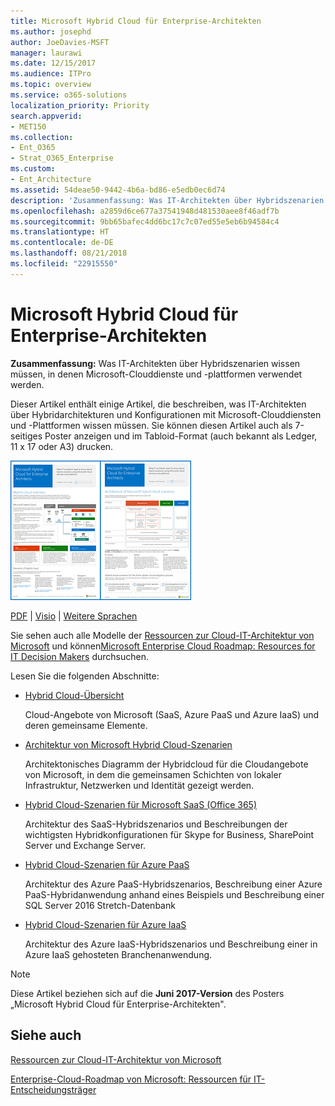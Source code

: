 ```yaml
---
title: Microsoft Hybrid Cloud für Enterprise-Architekten
ms.author: josephd
author: JoeDavies-MSFT
manager: laurawi
ms.date: 12/15/2017
ms.audience: ITPro
ms.topic: overview
ms.service: o365-solutions
localization_priority: Priority
search.appverid:
- MET150
ms.collection:
- Ent_O365
- Strat_O365_Enterprise
ms.custom:
- Ent_Architecture
ms.assetid: 54deae50-9442-4b6a-bd86-e5edb0ec6d74
description: 'Zusammenfassung: Was IT-Architekten über Hybridszenarien wissen müssen, in denen Microsoft-Clouddienste und -plattformen verwendet werden.'
ms.openlocfilehash: a2859d6ce677a37541948d481530aee8f46adf7b
ms.sourcegitcommit: 9bb65bafec4dd6bc17c7c07ed55e5eb6b94584c4
ms.translationtype: HT
ms.contentlocale: de-DE
ms.lasthandoff: 08/21/2018
ms.locfileid: "22915550"
---
```

# <a name="microsoft-hybrid-cloud-for-enterprise-architects"></a>Microsoft Hybrid Cloud für Enterprise-Architekten

 **Zusammenfassung:** Was IT-Architekten über Hybridszenarien wissen müssen, in denen Microsoft-Clouddienste und -plattformen verwendet werden.
  
Dieser Artikel enthält einige Artikel, die beschreiben, was IT-Architekten über Hybridarchitekturen und Konfigurationen mit Microsoft-Clouddiensten und -Plattformen wissen müssen. Sie können diesen Artikel auch als 7-seitiges Poster anzeigen und im Tabloid-Format (auch bekannt als Ledger, 11 x 17 oder A3) drucken.
  
[![Miniaturbild für das Microsoft-Cloud-Hybridmodell](media/Hybrid-Poster/Hybrid-Cloud-Thumbnail.png)](https://www.microsoft.com/download/details.aspx?id=54424
)
  
[PDF](https://go.microsoft.com/fwlink/p/?linkid=842082) | [Visio](https://go.microsoft.com/fwlink/p/?linkid=842083) | 
[Weitere Sprachen](https://www.microsoft.com/download/details.aspx?id=54424)
  
Sie sehen auch alle Modelle der [Ressourcen zur Cloud-IT-Architektur von Microsoft](microsoft-cloud-it-architecture-resources.md) und können[Microsoft Enterprise Cloud Roadmap: Resources for IT Decision Makers](https://aka.ms/cloudarchitecture) durchsuchen.
  
Lesen Sie die folgenden Abschnitte:
  
- [Hybrid Cloud-Übersicht](hybrid-cloud-overview.md)
    
    Cloud-Angebote von Microsoft (SaaS, Azure PaaS und Azure IaaS) und deren gemeinsame Elemente.
    
- [Architektur von Microsoft Hybrid Cloud-Szenarien](architecture-of-microsoft-hybrid-cloud-scenarios.md)
    
    Architektonisches Diagramm der Hybridcloud für die Cloudangebote von Microsoft, in dem die gemeinsamen Schichten von lokaler Infrastruktur, Netzwerken und Identität gezeigt werden.
    
- [Hybrid Cloud-Szenarien für Microsoft SaaS (Office 365)](hybrid-cloud-scenarios-for-microsoft-saas-office-365.md)
    
    Architektur des SaaS-Hybridszenarios und Beschreibungen der wichtigsten Hybridkonfigurationen für Skype for Business, SharePoint Server und Exchange Server.
    
- [Hybrid Cloud-Szenarien für Azure PaaS](hybrid-cloud-scenarios-for-azure-paas.md)
    
    Architektur des Azure PaaS-Hybridszenarios, Beschreibung einer Azure PaaS-Hybridanwendung anhand eines Beispiels und Beschreibung einer SQL Server 2016 Stretch-Datenbank
    
- [Hybrid Cloud-Szenarien für Azure IaaS](hybrid-cloud-scenarios-for-azure-iaas.md)
    
    Architektur des Azure IaaS-Hybridszenarios und Beschreibung einer in Azure IaaS gehosteten Branchenanwendung.
    
> [!NOTE]
> Diese Artikel beziehen sich auf die **Juni 2017-Version** des Posters „Microsoft Hybrid Cloud für Enterprise-Architekten".
  
## <a name="see-also"></a>Siehe auch

[Ressourcen zur Cloud-IT-Architektur von Microsoft](microsoft-cloud-it-architecture-resources.md)

[Enterprise-Cloud-Roadmap von Microsoft: Ressourcen für IT-Entscheidungsträger](https://sway.com/FJ2xsyWtkJc2taRD)



